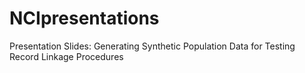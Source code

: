 # NCIpresentations

Presentation Slides: Generating Synthetic Population Data for Testing Record Linkage Procedures 

